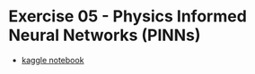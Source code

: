 # Exercise 05 - Physics Informed Neural Networks (PINNs)
- [kaggle notebook](https://www.kaggle.com/code/amlmmm/pinns)